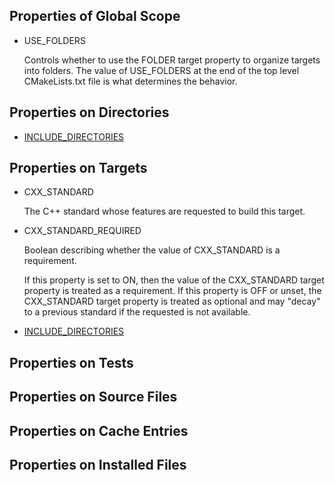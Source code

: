 ## Properties of Global Scope

- USE_FOLDERS

    Controls whether to use the FOLDER target property to organize targets into folders. The value of USE_FOLDERS at the end of the top level CMakeLists.txt file is what determines the behavior.

## Properties on Directories

- [INCLUDE_DIRECTORIES](./cmake-properties/Properties%20on%20Directories/INCLUDE_DIRECTORIES.md)

## Properties on Targets

- CXX_STANDARD

    The C++ standard whose features are requested to build this target.

- CXX_STANDARD_REQUIRED

    Boolean describing whether the value of CXX_STANDARD is a requirement.

    If this property is set to ON, then the value of the CXX_STANDARD target property is treated as a requirement. If this property is OFF or unset, the CXX_STANDARD target property is treated as optional and may "decay" to a previous standard if the requested is not available.

- [INCLUDE_DIRECTORIES](./cmake-properties/Properties%20on%20Targets/INCLUDE_DIRECTORIES.md)

## Properties on Tests

## Properties on Source Files

## Properties on Cache Entries

## Properties on Installed Files